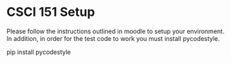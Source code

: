 # CSCI 151 Setup

Please follow the instructions outlined in moodle to setup your environment. In addition, in order for the test code to work you must install pycodestyle.

pip install pycodestyle
